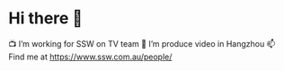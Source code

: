# Hi there 👋

📺 I’m working for SSW on TV team
🎥 I’m produce video in Hangzhou
📫 Find me at https://www.ssw.com.au/people/
